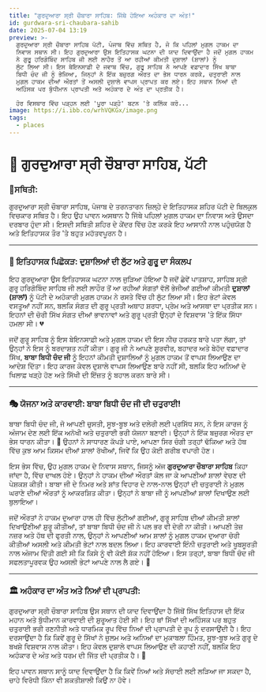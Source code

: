 ```yaml
---
title: "ਗੁਰਦੁਆਰਾ ਸ੍ਰੀ ਚੌਬਾਰਾ ਸਾਹਿਬ: ਜਿੱਥੇ ਹੋਇਆ ਅਹੰਕਾਰ ਦਾ ਅੰਤ!"
id: gurdwara-sri-chaubara-sahib
date: 2025-07-04 13:19
preview: >-
  ਗੁਰਦੁਆਰਾ ਸ੍ਰੀ ਚੌਬਾਰਾ ਸਾਹਿਬ ਪੱਟੀ, ਪੰਜਾਬ ਵਿੱਚ ਸਥਿਤ ਹੈ, ਜੋ ਕਿ ਪਹਿਲਾਂ ਮੁਗਲ ਹਾਕਮ ਦਾ
  ਨਿਵਾਸ ਸਥਾਨ ਸੀ। ਇਹ ਗੁਰਦੁਆਰਾ ਉਸ ਇਤਿਹਾਸਕ ਘਟਨਾ ਦੀ ਯਾਦ ਦਿਵਾਉਂਦਾ ਹੈ ਜਦੋਂ ਮੁਗਲ ਹਾਕਮ
  ਨੇ ਗੁਰੂ ਹਰਿਗੋਬਿੰਦ ਸਾਹਿਬ ਜੀ ਲਈ ਲਾਹੌਰ ਤੋਂ ਆ ਰਹੀਆਂ ਕੀਮਤੀ ਦੁਸ਼ਾਲਾਂ (ਸ਼ਾਲਾਂ) ਨੂੰ
  ਲੁੱਟ ਲਿਆ ਸੀ। ਇਸ ਬੇਇਨਸਾਫ਼ੀ ਦੇ ਜਵਾਬ ਵਿੱਚ, ਗੁਰੂ ਸਾਹਿਬ ਨੇ ਆਪਣੇ ਵਫ਼ਾਦਾਰ ਸਿੱਖ ਬਾਬਾ
  ਬਿਧੀ ਚੰਦ ਜੀ ਨੂੰ ਭੇਜਿਆ, ਜਿਨ੍ਹਾਂ ਨੇ ਇੱਕ ਬਜ਼ੁਰਗ ਔਰਤ ਦਾ ਭੇਸ ਧਾਰਨ ਕਰਕੇ, ਚਤੁਰਾਈ ਨਾਲ
  ਮੁਗਲ ਹਾਕਮ ਦੀਆਂ ਔਰਤਾਂ ਤੋਂ ਅਸਲੀ ਦੁਸ਼ਾਲੇ ਵਾਪਸ ਪ੍ਰਾਪਤ ਕਰ ਲਏ। ਇਹ ਸਥਾਨ ਨਿਆਂ ਦੀ
  ਅਹਿੰਸਕ ਪਰ ਬੁੱਧੀਮਾਨ ਪ੍ਰਾਪਤੀ ਅਤੇ ਅਹੰਕਾਰ ਦੇ ਅੰਤ ਦਾ ਪ੍ਰਤੀਕ ਹੈ।

  ਹੋਰ ਵਿਸਥਾਰ ਵਿੱਚ ਪੜ੍ਹਨ ਲਈ 'ਪੂਰਾ ਪੜ੍ਹੋ' ਬਟਨ 'ਤੇ ਕਲਿੱਕ ਕਰੋ...
image: https://i.ibb.co/wrhVQKGx/image.png
tags:
  - places
---
```

# 🕍 ਗੁਰਦੁਆਰਾ ਸ੍ਰੀ ਚੌਬਾਰਾ ਸਾਹਿਬ, ਪੱਟੀ

### 📍ਸਥਿਤੀ:

ਗੁਰਦੁਆਰਾ ਸ੍ਰੀ ਚੌਬਾਰਾ ਸਾਹਿਬ, ਪੰਜਾਬ ਦੇ ਤਰਨਤਾਰਨ ਜ਼ਿਲ੍ਹੇ ਦੇ ਇਤਿਹਾਸਕ ਸ਼ਹਿਰ ਪੱਟੀ ਦੇ ਬਿਲਕੁਲ ਵਿਚਕਾਰ ਸਥਿਤ ਹੈ। ਇਹ ਉਹ ਪਾਵਨ ਅਸਥਾਨ ਹੈ ਜਿੱਥੇ ਪਹਿਲਾਂ ਮੁਗਲ ਹਾਕਮ ਦਾ ਨਿਵਾਸ ਅਤੇ ਉਸਦਾ ਦਰਬਾਰ ਹੁੰਦਾ ਸੀ। ਇਸਦੀ ਸਥਿਤੀ ਸ਼ਹਿਰ ਦੇ ਕੇਂਦਰ ਵਿੱਚ ਹੋਣ ਕਰਕੇ ਇਹ ਆਸਾਨੀ ਨਾਲ ਪਹੁੰਚਯੋਗ ਹੈ ਅਤੇ ਇਤਿਹਾਸਕ ਤੌਰ 'ਤੇ ਬਹੁਤ ਮਹੱਤਵਪੂਰਨ ਹੈ।

- - -

### 📜 ਇਤਿਹਾਸਕ ਪਿਛੋਕੜ: ਦੁਸ਼ਾਲਿਆਂ ਦੀ ਲੁੱਟ ਅਤੇ ਗੁਰੂ ਦਾ ਸੰਕਲਪ 

ਇਹ ਗੁਰਦੁਆਰਾ ਉਸ ਇਤਿਹਾਸਕ ਘਟਨਾ ਨਾਲ ਜੁੜਿਆ ਹੋਇਆ ਹੈ ਜਦੋਂ ਛੇਵੇਂ ਪਾਤਸ਼ਾਹ, ਸਾਹਿਬ ਸ੍ਰੀ ਗੁਰੂ ਹਰਿਗੋਬਿੰਦ ਸਾਹਿਬ ਜੀ ਲਈ ਲਾਹੌਰ ਤੋਂ ਆ ਰਹੀਆਂ ਸੰਗਤਾਂ ਵੱਲੋਂ ਭੇਜੀਆਂ ਗਈਆਂ ਕੀਮਤੀ **ਦੁਸ਼ਾਲਾਂ (ਸ਼ਾਲਾਂ)** ਨੂੰ ਪੱਟੀ ਦੇ ਅਹੰਕਾਰੀ ਮੁਗਲ ਹਾਕਮ ਨੇ ਰਸਤੇ ਵਿੱਚ ਹੀ ਲੁੱਟ ਲਿਆ ਸੀ। ਇਹ ਭੇਟਾਂ ਕੇਵਲ ਵਸਤੂਆਂ ਨਹੀਂ ਸਨ, ਬਲਕਿ ਸੰਗਤ ਦੀ ਗੁਰੂ ਪ੍ਰਤੀ ਅਥਾਹ ਸ਼ਰਧਾ, ਪ੍ਰੇਮ ਅਤੇ ਆਸਥਾ ਦਾ ਪ੍ਰਤੀਕ ਸਨ। ਇਹਨਾਂ ਦੀ ਚੋਰੀ ਸਿੱਖ ਸੰਗਤ ਦੀਆਂ ਭਾਵਨਾਵਾਂ ਅਤੇ ਗੁਰੂ ਪ੍ਰਤੀ ਉਨ੍ਹਾਂ ਦੇ ਵਿਸ਼ਵਾਸ 'ਤੇ ਇੱਕ ਸਿੱਧਾ ਹਮਲਾ ਸੀ। 💔

ਜਦੋਂ ਗੁਰੂ ਸਾਹਿਬ ਨੂੰ ਇਸ ਬੇਇਨਸਾਫ਼ੀ ਅਤੇ ਮੁਗਲ ਹਾਕਮ ਦੀ ਇਸ ਨੀਚ ਹਰਕਤ ਬਾਰੇ ਪਤਾ ਲੱਗਾ, ਤਾਂ ਉਨ੍ਹਾਂ ਨੇ ਇਸ ਨੂੰ ਬਰਦਾਸ਼ਤ ਨਹੀਂ ਕੀਤਾ। ਗੁਰੂ ਜੀ ਨੇ ਆਪਣੇ ਸ਼ੂਰਵੀਰ, ਬਹਾਦਰ ਅਤੇ ਬੇਹੱਦ ਵਫ਼ਾਦਾਰ ਸਿੱਖ, **ਬਾਬਾ ਬਿਧੀ ਚੰਦ ਜੀ** ਨੂੰ ਇਹਨਾਂ ਕੀਮਤੀ ਦੁਸ਼ਾਲਿਆਂ ਨੂੰ ਮੁਗਲ ਹਾਕਮ ਤੋਂ ਵਾਪਸ ਲਿਆਉਣ ਦਾ ਆਦੇਸ਼ ਦਿੱਤਾ। ਇਹ ਕਾਰਜ ਕੇਵਲ ਦੁਸ਼ਾਲੇ ਵਾਪਸ ਲਿਆਉਣ ਬਾਰੇ ਨਹੀਂ ਸੀ, ਬਲਕਿ ਇਹ ਅਨਿਆਂ ਦੇ ਖਿਲਾਫ਼ ਖੜ੍ਹੇ ਹੋਣ ਅਤੇ ਸਿੱਖੀ ਦੀ ਇੱਜ਼ਤ ਨੂੰ ਬਹਾਲ ਕਰਨ ਬਾਰੇ ਸੀ।

- - -

### 🎭 ਯੋਜਨਾ ਅਤੇ ਕਾਰਵਾਈ: ਬਾਬਾ ਬਿਧੀ ਚੰਦ ਜੀ ਦੀ ਚਤੁਰਾਈ!

 ਬਾਬਾ ਬਿਧੀ ਚੰਦ ਜੀ, ਜੋ ਆਪਣੀ ਚੁਸਤੀ, ਸੂਝ-ਬੂਝ ਅਤੇ ਦਲੇਰੀ ਲਈ ਪ੍ਰਸਿੱਧ ਸਨ, ਨੇ ਇਸ ਕਾਰਜ ਨੂੰ ਅੰਜਾਮ ਦੇਣ ਲਈ ਇੱਕ ਅਨੋਖੀ ਅਤੇ ਚਤੁਰਾਈ ਭਰੀ ਯੋਜਨਾ ਬਣਾਈ। ਉਨ੍ਹਾਂ ਨੇ ਇੱਕ ਬਜ਼ੁਰਗ ਔਰਤ ਦਾ ਭੇਸ ਧਾਰਨ ਕੀਤਾ। 👵 ਉਹਨਾਂ ਨੇ ਸਾਧਾਰਣ ਕੱਪੜੇ ਪਾਏ, ਆਪਣਾ ਸਿਰ ਚੰਗੀ ਤਰ੍ਹਾਂ ਢੱਕਿਆ ਅਤੇ ਹੱਥ ਵਿੱਚ ਕੁਝ ਆਮ ਕਿਸਮ ਦੀਆਂ ਸ਼ਾਲਾਂ ਰੱਖੀਆਂ, ਜਿਵੇਂ ਕਿ ਉਹ ਕੋਈ ਗਰੀਬ ਵਪਾਰੀ ਹੋਣ।

ਇਸ ਭੇਸ ਵਿੱਚ, ਉਹ ਮੁਗਲ ਹਾਕਮ ਦੇ ਨਿਵਾਸ ਸਥਾਨ, ਜਿਸਨੂੰ ਅੱਜ **ਗੁਰਦੁਆਰਾ ਚੌਬਾਰਾ ਸਾਹਿਬ** ਕਿਹਾ ਜਾਂਦਾ ਹੈ, ਵਿੱਚ ਦਾਖਲ ਹੋਏ। ਉਨ੍ਹਾਂ ਨੇ ਹਾਕਮ ਦੀਆਂ ਔਰਤਾਂ ਕੋਲ ਜਾ ਕੇ ਆਪਣੀਆਂ ਸ਼ਾਲਾਂ ਵੇਚਣ ਦੀ ਪੇਸ਼ਕਸ਼ ਕੀਤੀ। ਬਾਬਾ ਜੀ ਦੇ ਨਿਮਰ ਅਤੇ ਸ਼ਾਂਤ ਵਿਹਾਰ ਦੇ ਨਾਲ-ਨਾਲ ਉਨ੍ਹਾਂ ਦੀ ਚਤੁਰਾਈ ਨੇ ਮੁਗਲ ਘਰਾਣੇ ਦੀਆਂ ਔਰਤਾਂ ਨੂੰ ਆਕਰਸ਼ਿਤ ਕੀਤਾ। ਉਨ੍ਹਾਂ ਨੇ ਬਾਬਾ ਜੀ ਨੂੰ ਆਪਣੀਆਂ ਸ਼ਾਲਾਂ ਦਿਖਾਉਣ ਲਈ ਬੁਲਾਇਆ।

ਜਦੋਂ ਔਰਤਾਂ ਨੇ ਹਾਕਮ ਦੁਆਰਾ ਹਾਲ ਹੀ ਵਿੱਚ ਲੁੱਟੀਆਂ ਗਈਆਂ, ਗੁਰੂ ਸਾਹਿਬ ਦੀਆਂ ਕੀਮਤੀ ਸ਼ਾਲਾਂ ਦਿਖਾਉਣੀਆਂ ਸ਼ੁਰੂ ਕੀਤੀਆਂ, ਤਾਂ ਬਾਬਾ ਬਿਧੀ ਚੰਦ ਜੀ ਨੇ ਪਲ ਭਰ ਵੀ ਦੇਰੀ ਨਾ ਕੀਤੀ। ਆਪਣੀ ਤੇਜ਼ ਨਜ਼ਰ ਅਤੇ ਹੱਥ ਦੀ ਫੁਰਤੀ ਨਾਲ, ਉਨ੍ਹਾਂ ਨੇ ਆਪਣੀਆਂ ਆਮ ਸ਼ਾਲਾਂ ਨੂੰ ਮੁਗਲ ਹਾਕਮ ਦੁਆਰਾ ਚੋਰੀ ਕੀਤੀਆਂ ਅਸਲੀ ਅਤੇ ਕੀਮਤੀ ਭੇਟਾਂ ਨਾਲ ਬਦਲ ਲਿਆ। ਇਹ ਕਾਰਵਾਈ ਇੰਨੀ ਚਤੁਰਾਈ ਅਤੇ ਖੂਬਸੂਰਤੀ ਨਾਲ ਅੰਜਾਮ ਦਿੱਤੀ ਗਈ ਸੀ ਕਿ ਕਿਸੇ ਨੂੰ ਵੀ ਕੋਈ ਸ਼ੱਕ ਨਹੀਂ ਹੋਇਆ। ਇਸ ਤਰ੍ਹਾਂ, ਬਾਬਾ ਬਿਧੀ ਚੰਦ ਜੀ ਸਫਲਤਾਪੂਰਵਕ ਉਹ ਅਸਲੀ ਭੇਟਾਂ ਆਪਣੇ ਨਾਲ ਲੈ ਗਏ। 👏

- - -

### 🏛️ ਅਹੰਕਾਰ ਦਾ ਅੰਤ ਅਤੇ ਨਿਆਂ ਦੀ ਪ੍ਰਾਪਤੀ:

ਗੁਰਦੁਆਰਾ ਸ੍ਰੀ ਚੌਬਾਰਾ ਸਾਹਿਬ ਉਸ ਸਥਾਨ ਦੀ ਯਾਦ ਦਿਵਾਉਂਦਾ ਹੈ ਜਿੱਥੋਂ ਸਿੱਖ ਇਤਿਹਾਸ ਦੀ ਇੱਕ ਮਹਾਨ ਅਤੇ ਬੁੱਧੀਮਾਨ ਕਾਰਵਾਈ ਦੀ ਸ਼ੁਰੂਆਤ ਹੋਈ ਸੀ। ਇਹ ਥਾਂ ਸਿੱਖਾਂ ਦੀ ਅਹਿੰਸਕ ਪਰ ਬਹੁਤ ਚਤੁਰਾਈ ਭਰੀ ਰਣਨੀਤੀ ਅਤੇ ਧਾਰਮਿਕ ਰੂਪ ਵਿੱਚ ਨਿਆਂ ਦੀ ਪ੍ਰਾਪਤੀ ਦੇ ਰੂਪ ਨੂੰ ਦਰਸਾਉਂਦੀ ਹੈ। ਇਹ ਦਰਸਾਉਂਦਾ ਹੈ ਕਿ ਕਿਵੇਂ ਗੁਰੂ ਦੇ ਸਿੱਖਾਂ ਨੇ ਜ਼ੁਲਮ ਅਤੇ ਅਨਿਆਂ ਦਾ ਮੁਕਾਬਲਾ ਹਿੰਮਤ, ਸੂਝ-ਬੂਝ ਅਤੇ ਗੁਰੂ ਦੇ ਬਖਸ਼ੇ ਵਿਸ਼ਵਾਸ ਨਾਲ ਕੀਤਾ। ਇਹ ਕੇਵਲ ਦੁਸ਼ਾਲੇ ਵਾਪਸ ਲਿਆਉਣ ਦੀ ਕਹਾਣੀ ਨਹੀਂ, ਬਲਕਿ ਇਹ ਅਹੰਕਾਰ ਦੇ ਅੰਤ ਅਤੇ ਧਰਮ ਦੀ ਜਿੱਤ ਦੀ ਪ੍ਰਤੀਕ ਹੈ। 🌟

ਇਹ ਪਾਵਨ ਸਥਾਨ ਸਾਨੂੰ ਯਾਦ ਦਿਵਾਉਂਦਾ ਹੈ ਕਿ ਕਿਵੇਂ ਨਿਆਂ ਅਤੇ ਸੱਚਾਈ ਲਈ ਲੜਿਆ ਜਾ ਸਕਦਾ ਹੈ, ਚਾਹੇ ਵਿਰੋਧੀ ਕਿੰਨਾ ਵੀ ਸ਼ਕਤੀਸ਼ਾਲੀ ਕਿਉਂ ਨਾ ਹੋਵੇ।
